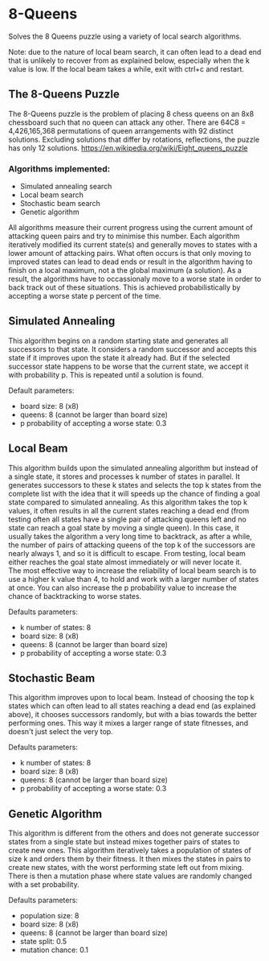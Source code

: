 # 8-Queens
Solves the 8 Queens puzzle using a variety of local search algorithms.

Note: due to the nature of local beam search, it can often lead to a dead end that is unlikely to recover from as explained below, especially when the k value is low. If the local beam takes a while, exit with ctrl+c and restart.

## The 8-Queens Puzzle
The 8-Queens puzzle is the problem of placing 8 chess queens on an 8x8 chessboard such that no queen can attack any other. There are 64C8 = 4,426,165,368 permutations of queen arrangements with 92 distinct solutions. Excluding solutions that differ by rotations, reflections, the puzzle has only 12 solutions.
https://en.wikipedia.org/wiki/Eight_queens_puzzle

### Algorithms implemented:
- Simulated annealing search
- Local beam search
- Stochastic beam search
- Genetic algorithm

All algorithms measure their current progress using the current amount of attacking queen pairs and try to minimise this number. Each algorithm iteratively modified its current state(s) and generally moves to states with a lower amount of attacking pairs. What often occurs is that only moving to improved states can lead to dead ends or result in the algorithm having to finish on a local maximum, not a the global maximum (a solution). As a result, the algorithms have to occassionaly move to a worse state in order to back track out of these situations. This is achieved probabilistically by accepting a worse state p percent of the time.

## Simulated Annealing
This algorithm begins on a random starting state and generates all successors to that state. It considers a random successor and accepts this state if it improves upon the state it already had. But if the selected successor state happens to be worse that the current state, we accept it with probability p. This is repeated until a solution is found.  

Default parameters:
- board size: 8 (x8)
- queens: 8 (cannot be larger than board size)
- p probability of accepting a worse state: 0.3

## Local Beam
This algorithm builds upon the simulated annealing algorithm but instead of a single state, it stores and processes k number of states in parallel. It generates successors to these k states and selects the top k states from the complete list with the idea that it will speeds up the chance of finding a goal state compared to simulated annealing. As this algorithm takes the top k values, it often results in all the current states reaching a dead end (from testing often all states have a single pair of attacking queens left and no state can reach a goal state by moving a single queen). In this case, it usually takes the algorithm a very long time to backtrack, as after a while, the number of pairs of attacking queens of the top k of the successors are nearly always 1, and so it is difficult to escape. From testing, local beam either reaches the goal state almost immediately or will never locate it.   
The most effective way to increase the reliability of local beam search is to use a higher k value than 4, to hold and work with a larger number of states at once. You can also increase the p probability value to increase the chance of backtracking to worse states.

Defaults parameters:
- k number of states: 8
- board size: 8 (x8)
- queens: 8 (cannot be larger than board size)
- p probability of accepting a worse state: 0.3

## Stochastic Beam
This algorithm improves upon to local beam. Instead of choosing the top k states which can often lead to all states reaching a dead end (as explained above), it chooses successors randomly, but with a bias towards the better performing ones. This way it mixes a larger range of state fitnesses, and doesn't just select the very top. 

Defaults parameters:
- k number of states: 8
- board size: 8 (x8)
- queens: 8 (cannot be larger than board size)
- p probability of accepting a worse state: 0.3

## Genetic Algorithm
This algorithm is different from the others and does not generate successor states from a single state but instead mixes together pairs of states to create new ones. This algorithm iteratively takes a population of states of size k and orders them by their fitness. It then mixes the states in pairs to create new states, with the worst performing state left out from mixing. There is then a mutation phase where state values are randomly changed with a set probability.

Defaults parameters:
- population size: 8
- board size: 8 (x8)
- queens: 8 (cannot be larger than board size)
- state split: 0.5
- mutation chance: 0.1
